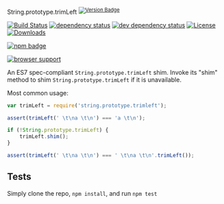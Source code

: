 String.prototype.trimLeft <sup>[![Version Badge][npm-version-svg]][package-url]</sup>

[![Build Status][travis-svg]][travis-url]
[![dependency status][deps-svg]][deps-url]
[![dev dependency status][dev-deps-svg]][dev-deps-url]
[![License][license-image]][license-url]
[![Downloads][downloads-image]][downloads-url]

[![npm badge][npm-badge-png]][package-url]

[![browser support][testling-svg]][testling-url]

An ES7 spec-compliant `String.prototype.trimLeft` shim. Invoke its "shim" method to shim `String.prototype.trimLeft` if it is unavailable.

Most common usage:
```js
var trimLeft = require('string.prototype.trimleft');

assert(trimLeft(' \t\na \t\n') === 'a \t\n');

if (!String.prototype.trimLeft) {
	trimLeft.shim();
}

assert(trimLeft(' \t\na \t\n') === ' \t\na \t\n'.trimLeft());
```

## Tests
Simply clone the repo, `npm install`, and run `npm test`

[package-url]: https://npmjs.com/package/string.prototype.trimleft
[npm-version-svg]: http://vb.teelaun.ch/es-shims/String.prototype.trimLeft.svg
[travis-svg]: https://travis-ci.org/es-shims/String.prototype.trimLeft.svg
[travis-url]: https://travis-ci.org/es-shims/String.prototype.trimLeft
[deps-svg]: https://david-dm.org/es-shims/String.prototype.trimLeft.svg
[deps-url]: https://david-dm.org/es-shims/String.prototype.trimLeft
[dev-deps-svg]: https://david-dm.org/es-shims/String.prototype.trimLeft/dev-status.svg
[dev-deps-url]: https://david-dm.org/es-shims/String.prototype.trimLeft#info=devDependencies
[testling-svg]: https://ci.testling.com/es-shims/String.prototype.trimLeft.png
[testling-url]: https://ci.testling.com/es-shims/String.prototype.trimLeft
[npm-badge-png]: https://nodei.co/npm/string.prototype.trimleft.png?downloads=true&stars=true
[license-image]: http://img.shields.io/npm/l/string.prototype.trimleft.svg
[license-url]: LICENSE
[downloads-image]: http://img.shields.io/npm/dm/string.prototype.trimleft.svg
[downloads-url]: http://npm-stat.com/charts.html?package=string.prototype.trimleft
